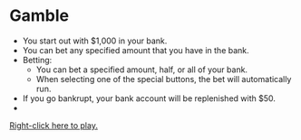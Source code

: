 # Gamble

* You start out with $1,000 in your bank.
* You can bet any specified amount that you have in the bank.
* Betting:  
    * You can bet a specified amount, half, or all of your bank.
    * When selecting one of the special buttons, the bet will automatically run.
* If you go bankrupt, your bank account will be replenished with $50.
* 

[Right-click here to play.](https://f5devlife.github.io/Gamble/)